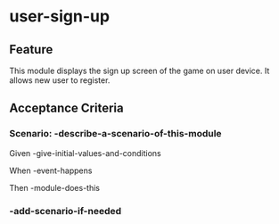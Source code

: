 # user-sign-up

## Feature

This module displays the sign up screen of the game on user device.
It allows new user to register.

## Acceptance Criteria

### Scenario: -describe-a-scenario-of-this-module

  Given -give-initial-values-and-conditions

  When -event-happens

  Then -module-does-this

### -add-scenario-if-needed
